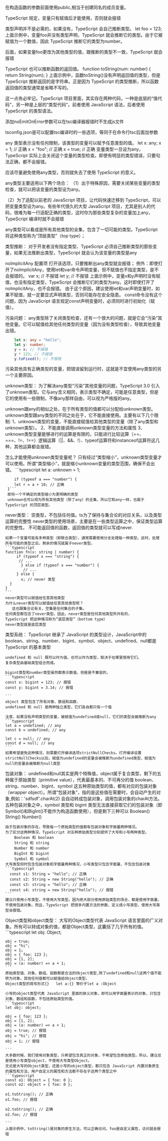 在构造函数的参数前面使用public,相当于创建同名的成员变量。

TypeScript 规定，变量只有赋值后才能使用，否则就会报错

类型声明并不是必需的，如果没有，TypeScript 会自己推断类型。
let foo = 123;
上面示例中，变量foo并没有类型声明，TypeScript 就会推断它的类型。由于它被赋值为一个数值，因此 TypeScript 推断它的类型为number。

后面，如果变量foo更改为其他类型的值，跟推断的类型不一致，TypeScript 就会报错


TypeScript 也可以推断函数的返回值。
function toString(num: number) {
  return String(num);
}
上面示例中，函数toString()没有声明返回值的类型，但是 TypeScript 推断返回的是字符串。正是因为 TypeScript 的类型推断，所以函数返回值的类型通常是省略不写的。

这一点务必牢记。TypeScript 项目里面，其实存在两种代码，一种是底层的“值代码”，另一种是上层的“类型代码”。前者使用 JavaScript 语法，后者使用 TypeScript 的类型语法。

添加noEmitOnError参数可以在tsc编译器报错时不生成js文件

tsconfig.json是可以配置tsc编译时的一些选项，等同于在命令行tsc后面加参数

any 类型表示没有任何限制，该类型的变量可以赋予任意类型的值。
let x: any;
x = 1; // 正确
x = "foo"; // 正确
x = true; // 正确
变量类型一旦设为any，TypeScript 实际上会关闭这个变量的类型检查。即使有明显的类型错误，只要句法正确，都不会报错。

应该尽量避免使用any类型，否则就失去了使用 TypeScript 的意义。

any类型主要适用以下两个场合：
（1）出于特殊原因，需要关闭某些变量的类型检查，就可以把该变量的类型设为any。

（2）为了适配以前老的 JavaScript 项目，让代码快速迁移到 TypeScript，可以把变量类型设为any。有些年代很久的大型 JavaScript 项目，尤其是别人的代码，很难为每一行适配正确的类型，这时你为那些类型复杂的变量加上any，TypeScript 编译时就不会报错

any类型可以看成是所有其他类型的全集，包含了一切可能的类型。TypeScript 将这种类型称为“顶层类型”（top type）；


类型推断：
对于开发者没有指定类型、TypeScript 必须自己推断类型的那些变量，如果无法推断出类型，TypeScript 就会认为该变量的类型是any

noImplicitAny 配置项 打开该选项，只要推断出any类型就会报错；
   例外：即使打开了noImplicitAny，使用let和var命令声明变量，但不赋值也不指定类型，是不会报错的。
   var x; // 不报错
   let y; // 不报错
   上面示例中，变量x和y声明时没有赋值，也没有指定类型，TypeScript 会推断它们的类型为any。这时即使打开了noImplicitAny，也不会报错。
   由于这个原因，建议使用let和var声明变量时，如果不赋值，就一定要显式声明类型，否则可能存在安全隐患。
   const命令没有这个问题，因为 JavaScript 语言规定const声明变量时，必须同时进行初始化（赋值）。

污染问题：
   any类型除了关闭类型检查，还有一个很大的问题，就是它会“污染”其他变量。它可以赋值给其他任何类型的变量（因为没有类型检查），导致其他变量出错。
   ```typescript 
       let x: any = "hello";
       let y: number;
       y = x; // 不报错
       y * 123; // 不报错
       y.toFixed(); // 不报错
   ```
   污染其他具有正确类型的变量，把错误留到运行时，这就是不宜使用any类型的另一个主要原因。


unknown类型：
   为了解决any类型“污染”其他变量的问题，TypeScript 3.0 引入了unknown类型。它与any含义相同，表示类型不确定，可能是任意类型，但是它的使用有一些限制，不像any那样自由，可以视为严格版的any。

   unknown跟any的相似之处，在于所有类型的值都可以分配给unknown类型。
   unknown类型跟any类型的不同之处在于，它不能直接使用。主要有以下几个限制:
      1、unknown类型的变量，不能直接赋值给其他类型的变量（除了any类型和unknown类型）。
      2、不能直接调用unknown类型变量的方法和属性
      3、unknown类型变量能够进行的运算是有限的，只能进行比较运算（==、===、!=、!==）逻辑运算（||、&&、!）、typeof运算符和instanceof运算符这几种，其他运算都会报错。

   怎么才能使用unknown类型变量呢？
      只有经过“类型缩小”，unknown类型变量才可以使用。所谓“类型缩小”，就是缩小unknown变量的类型范围，确保不会出错。
     ```typescript
        let a: unknown = 1;

        if (typeof a === "number") {
        let r = a + 10; // 正确
     }```
     即将一个不确定的类型缩小为更明确的类型
     unknown也可以视为所有其他类型（除了any）的全集，所以它和any一样，也属于 TypeScript 的顶层类型。


never类型：
    空类型，不包括任何值。ts为了保持与集合论的对应关系，以及类型运算的完整性
    never类型的使用场景，主要是在一些类型运算之中，保证类型运算的完整性。
    不可能返回值的函数，返回值的类型就可以写成never.

    如果一个变量可能有多种类型（即联合类型），通常需要使用分支处理每一种类型。这时，处理所有可能的类型之后，剩余的情况就属于never类型。
    ```typescript
    function fn(x: string | number) {
         if (typeof x === "string") {
          // ...
           } else if (typeof x === "number") {
            // ...
         } else {
           x; // never 类型
      }
    }
    ```
    never类型可以赋值给任意其他类型
    为什么never类型可以赋值给任意其他类型呢？
       这也跟集合论有关，空集是任何集合的子集。
    任何类型都包含了never类型。因此，never类型是任何其他类型所共有的，
    TypeScript 把这种情况称为“底层类型”（bottom type）
    never类型就是底层类型


类型系统：
    TypeScript 继承了 JavaScript 的类型设计，JavaScript中的boolean、string、number、bigint、symbol、object、undefined、null都是TypeScript 的基本类型

    undefined 和 null 既可以作为值，也可以作为类型，取决于在哪里使用它们。
    复杂类型由基础类型组合而成。

    bigint类型和number类型虽然都表示数值，但是是不兼容的，
    ```typescript
    const x: bigint = 123; // 报错
    const y: bigint = 3.14; // 报错
    
    ```
    object 类型包含了所有对象、数组和函数.
    undefined 和 null 是两种独立类型，它们各自都只有一个值

    注意，如果没有声明类型的变量，被赋值为undefined或null，它们的类型会被推断为any
    ```typescript
    let a = undefined; // any
    const b = undefined; // any

    let c = null; // any
    const d = null; // any
    ```
    如果希望避免这种情况，则需要打开编译选项strictNullChecks。打开编译设置strictNullChecks以后，赋值为undefined的变量会被推断为undefined类型，赋值为null的变量会被推断为null类型


包装对象：
    undefined和null其实是两个特殊值，object属于复合类型，剩下的五种属于原始类型（primitive value），代表最基本的、不可再分的值
    boolean、string、number、bigint、symbol 这五种原始类型的值，都有对应的包装对象（wrapper object）。所谓“包装对象”，指的是这些值在需要时，会自动产生的对象,例如：'sdfsdf'.charAt(2) 会自动转成包装对象，调用包装对象的charAt方法。
    五种包装对象之中，symbol 类型和 bigint 类型无法直接获取它们的包装对象（即Symbol()和BigInt()不能作为构造函数使用），但是剩下三种可以
    Boolean()
    String()
    Number()

    由于包装对象的存在，导致每一个原始类型的值都有包装对象和字面量两种情况。
    为了区分这两种情况，TypeScript 对五种原始类型分别提供了大写和小写两种类型。
        Boolean 和 boolean
        String 和 string
        Number 和 number
        BigInt 和 bigint
        Symbol 和 symbol
    大写类型同时包含包装对象和字面量两种情况，小写类型只包含字面量，不包含包装对象
    ```typescript
      const s1: String = "hello"; // 正确
      const s2: String = new String("hello"); // 正确
      const s3: string = "hello"; // 正确
      const s4: string = new String("hello"); // 报错
    ```
    建议只使用小写类型，不使用大写类型。因为绝大部分使用原始类型的场合，都是使用字面量，不使用包装对象。而且，TypeScript 把很多内置方法的参数，定义成小写类型，使用大写类型会报错。



Object类型和object类型：
   大写的Object类型代表 JavaScript 语言里面的广义对象。所有可以转成对象的值，都是Object类型，这囊括了几乎所有的值。
    ```typescript
    let obj: Object;

    obj = true;
    obj = "hi";
    obj = 1;
    obj = { foo: 123 };
    obj = [1, 2];
    obj = (a: number) => a + 1;
    ```
    原始类型值、对象、数组、函数都是合法的Object类型,除了undefined和null这两个值不能转为对象，其他任何值都可以赋值给Object类型。
    Object类型的简写形式{}   let a:{} 等价于let a :Object

    小写的object类型代表 JavaScript 里面的狭义对象，即可以用字面量表示的对象，只包含对象、数组和函数，不包括原始类型的值。
    ```typescript
    let obj: object;

    obj = { foo: 123 };
    obj = [1, 2];
    obj = (a: number) => a + 1;
    obj = true; // 报错
    obj = "hi"; // 报错
    obj = 1; // 报错
    
    ```
    大多数时候，我们使用对象类型，只希望包含真正的对象，不希望包含原始类型。所以，建议总是使用小写类型object，不使用大写类型Object。
    无论是大写的Object类型，还是小写的object类型，都只包含 JavaScript 内置对象原生的属性和方法，用户自定义的属性和方法都不存在于这两个类型之中
    ```typescript
    const o1: Object = { foo: 0 };
    const o2: object = { foo: 0 };

    o1.toString(); // 正确
    o1.foo; // 报错

    o2.toString(); // 正确
    o2.foo; // 报错
    
    ```
    上面示例中，toString()是对象的原生方法，可以正确访问。foo是自定义属性，访问就会报错